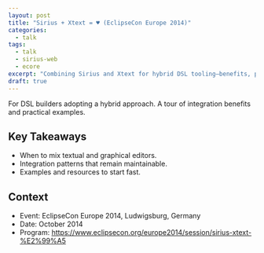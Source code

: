 ```yaml
---
layout: post
title: "Sirius + Xtext = ♥ (EclipseCon Europe 2014)"
categories:
  - talk
tags:
  - talk
  - sirius-web
  - ecore
excerpt: "Combining Sirius and Xtext for hybrid DSL tooling—benefits, patterns, and resources from ECE 2014."
draft: true
---
```


For DSL builders adopting a hybrid approach. A tour of integration benefits and practical examples.

## Key Takeaways
- When to mix textual and graphical editors.
- Integration patterns that remain maintainable.
- Examples and resources to start fast.

## Context
- Event: EclipseCon Europe 2014, Ludwigsburg, Germany
- Date: October 2014
- Program: https://www.eclipsecon.org/europe2014/session/sirius-xtext-%E2%99%A5
